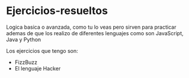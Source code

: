 # Ejercicios-resueltos

Logica basica o avanzada, como tu lo veas pero sirven para practicar ademas de que los realizo de diferentes lenguajes como son JavaScript, Java y Python

Los ejercicios que tengo son:
  - FizzBuzz
  - El lenguaje Hacker
    
